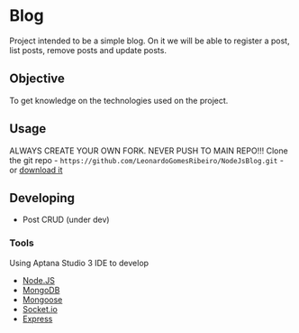 # Blog
Project intended to be a simple blog. On it we will be able to register a post, list posts, remove posts and update posts.

## Objective
To get knowledge on the technologies used on the project. 

## Usage
ALWAYS CREATE YOUR OWN FORK. NEVER PUSH TO MAIN REPO!!!
Clone the git repo - `https://github.com/LeonardoGomesRibeiro/NodeJsBlog.git` - or [download it](https://github.com/LeonardoGomesRibeiro/NodeJsBlog.git)

## Developing
* Post CRUD (under dev)

### Tools
Using Aptana Studio 3 IDE to develop

* [Node.JS](http://nodejs.org/)
* [MongoDB](http://www.mongodb.org/)
* [Mongoose](http://mongoosejs.com/)
* [Socket.io](http://socket.io/)
* [Express](http://expressjs.com/)